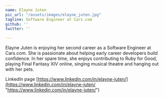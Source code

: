 ```yaml
---
name: Elayne Juten
pic_url: "/assets/images/elayne_juten.jpg"
tagline: Software Engineer at Cars.com
github: ''
twitter: ''

---
```

Elayne Juten is enjoying her second career as a Software Engineer at Cars.com. She is passionate about helping early career developers build confidence. In her spare time, she enjoys contributing to Ruby for Good, playing Final Fantasy XIV online, singing musical theatre and hanging out with her pets.

LinkedIn page [https://www.linkedin.com/in/elayne-juten/](https://www.linkedin.com/in/elayne-juten/ "https://www.linkedin.com/in/elayne-juten/")